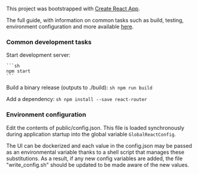This project was bootstrapped with [Create React App](https://github.com/facebookincubator/create-react-app).

The full guide, with information on common tasks such as build, testing,
environment configuration and more available [here](https://github.com/facebookincubator/create-react-app/blob/master/packages/react-scripts/template/README.md).

### Common development tasks

Start development server:

    ```sh
    npm start
    ```

Build a binary release (outputs to ./build):
    ```sh
    npm run build
    ```

Add a dependency:
    ```sh
    npm install --save react-router
    ```


### Environment configuration

Edit the contents of public/config.json. This file is loaded
synchronously during application startup into the global variable
`GlobalReactConfig`.

The UI can be dockerized and each value in the config.json may
be passed as an environmental variable thanks to a shell script
that manages these substitutions. As a result, if any new
config variables are added, the file "write_config.sh" should
be updated to be made aware of the new values.

